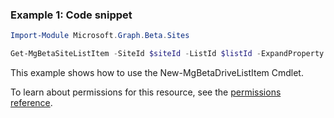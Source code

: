 ### Example 1: Code snippet

```powershell
Import-Module Microsoft.Graph.Beta.Sites

Get-MgBetaSiteListItem -SiteId $siteId -ListId $listId -ExpandProperty "fields(select=Name,Color,Quantity)"
```
This example shows how to use the New-MgBetaDriveListItem Cmdlet.

To learn about permissions for this resource, see the [permissions reference](/graph/permissions-reference).

